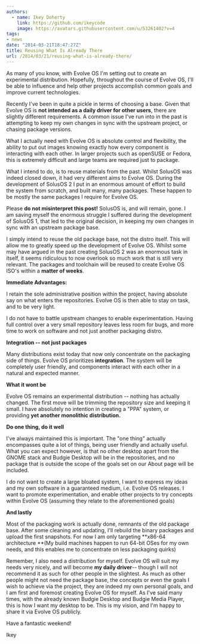 ```yaml
---
authors:
  - name: Ikey Doherty
    link: https://github.com/ikeycode
    image: https://avatars.githubusercontent.com/u/53261402?v=4
tags:
- news
date: "2014-03-21T18:47:27Z"
title: Reusing What Is Already There
url: /2014/03/21/reusing-what-is-already-there/
---
```


As many of you know, with Evolve OS I'm setting out to create an experimental distribution. Hopefully, throughout the course of Evolve OS, I'll be able to influence and 
help other projects accomplish common goals and improve current technologies.

Recently I've been in quite a pickle in terms of choosing a base. Given that Evolve OS is **not intended as a daily driver for other users**, there are slightly different 
requirements. A common issue I've run into in the past is attempting to keep my own changes in sync with the upstream project, or chasing package versions.

What I actually need with Evolve OS is<!--more--> absolute control and flexibility, the ability to put out images knowing exactly how every component is interacting with 
each other. In larger projects such as openSUSE or Fedora, this is extremely difficult and large teams are required just to package.

What I intend to do, is to reuse materials from the past. Whilst SolusOS was indeed closed down, it had very different aims to Evolve OS. During the development of SolusOS 2
 I put in an enormous amount of effort to build the system from scratch, and built many, many packages. These happen to be mostly the same packages I require for Evolve OS.

Please **do not misinterpret this post!** SolusOS is, and will remain, gone. I am saving myself the enormous struggle I suffered during the development of SolusOS 1, that 
led to the original decision, in keeping my own changes in sync with an upstream package base.

I simply intend to reuse the old package base, not the distro itself. This will allow me to greatly speed up the development of Evolve OS. Whilst some may have argued in the 
past creating SolusOS 2 was an enormous task in itself, it seems ridiculous to now overlook so much work that is still very relevant. The packages and toolchain will be reused to create Evolve OS ISO's within a **matter of weeks**.

**Immediate Advantages:**

I retain the sole administrative position within the project, having absolute say on what enters the repositories. Evolve OS is then able to stay on task, and to be very light.

I do not have to battle upstream changes to enable experimentation. Having full control over a very small repository leaves less room for bugs, and more time to work on 
software and not just another packaging distro.

**Integration -- not just packages**

Many distributions exist today that now only concentrate on the packaging side of things. Evolve OS prioritizes **integration**. The system will be completely user friendly, and components interact with each other in a natural and expected manner.

**What it wont be**

Evolve OS remains an experimental distribution -- nothing has actually changed. The first move will be trimming the repository size and keeping it small. I have absolutely
 no intention in creating a "PPA" system, or providing **yet another monolithic distribution.**

**Do one thing, do it well**

I've always maintained this is important. The "one thing" actually encompasses quite a lot of things, being user friendly and actually useful. What you can expect however, is
 that no other desktop apart from the GNOME stack and Budgie Desktop will be in the repositories, and no package that is outside the scope of the goals set on our About page 
 will be included.

I do not want to create a large bloated system, I want to express my ideas and my own software in a guaranteed medium, i.e. Evolve OS releases. I want to promote 
experimentation, and enable other projects to try concepts within Evolve OS (assuming they relate to the aforementioned goals)

**And lastly**

Most of the packaging work is actually done, remnants of the old package base. After some cleaning and updating, I'll rebuild the binary packages and upload the first 
snapshots. For now I am only targeting **x86-64 architecture **(My build machines happen to run 64-bit OSes for my own needs, and this enables me to concentrate on 
less packaging quirks)

Remember, I also need a distribution for myself. Evolve OS will suit my needs very nicely, and will become **my daily driver**-- though I will not recommend it as such for 
other people in the slightest. As much as other people might not need the package base, the concepts or even the goals I wish to achieve via the project, they are indeed 
my own personal goals, and I am first and foremost creating Evolve OS for myself. As I've said many times, with the already known Budgie Desktop and Budgie Media 
Player, this is how I want my desktop to be. This is my vision, and I'm happy to share it via Evolve OS publicly.

Have a fantastic weekend!

Ikey
